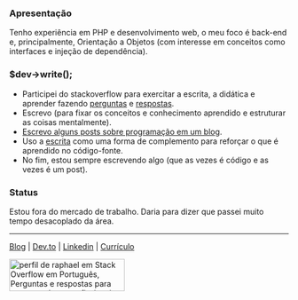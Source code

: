 ### Apresentação

Tenho experiência em PHP e desenvolvimento web, o meu foco é back-end e, principalmente, Orientação a Objetos (com interesse em conceitos como interfaces e injeção de dependência).
 
### $dev->write();

* Participei do stackoverflow para exercitar a escrita, a didática e aprender fazendo [perguntas](https://pt.stackoverflow.com/users/108790/raphael?tab=questions) e [respostas](https://pt.stackoverflow.com/users/108790/raphael?tab=answers).
* Escrevo (para fixar os conceitos e conhecimento aprendido e estruturar as coisas mentalmente).
* [Escrevo alguns posts sobre programação em um blog](http://raphael-da-silva.github.io/).
* Uso a [escrita](https://raphael-da-silva.github.io/escrita-io/) como uma forma de complemento para reforçar o que é aprendido no código-fonte.
* No fim, estou sempre escrevendo algo (que as vezes é código e as vezes é um post).

### Status

Estou fora do mercado de trabalho. Daria para dizer que passei muito tempo desacoplado da área.

***

<a href="http://raphael-da-silva.github.io">Blog</a> | 
<a href="https://dev.to/raphaeldasilva">Dev.to</a> |
<a href="https://www.linkedin.com/in/raphael-da-silva2020/">Linkedin</a> |
<a href="https://github.com/raphael-da-silva/curriculo/blob/master/curriculo-raphael-da-silva.md">Currículo</a>

<a href="https://pt.stackoverflow.com/users/108790/raphael"><img src="https://pt.stackoverflow.com/users/flair/108790.png" width="208" height="58" alt="perfil de raphael em Stack Overflow em Portugu&#234;s, Perguntas e respostas para programadores profissionais e entusiastas" title="perfil de raphael em Stack Overflow em Portugu&#234;s, Perguntas e respostas para programadores profissionais e entusiastas"></a>
